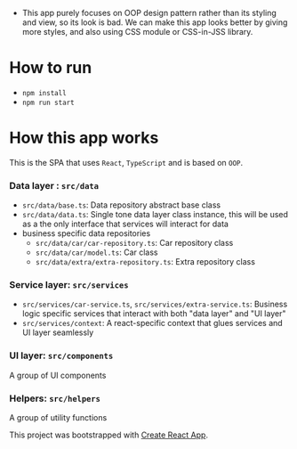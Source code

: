 * This app purely focuses on OOP design pattern rather than its styling and view, so its look is bad. We can make this app looks better by giving more styles, and also using CSS module or CSS-in-JSS library.

# How to run
- `npm install`
- `npm run start`

# How this app works
This is the SPA that uses `React`, `TypeScript` and is based on `OOP`.




### Data layer : `src/data`
- `src/data/base.ts`: Data repository abstract base class
- `src/data/data.ts`: Single tone data layer class instance, this will be used as a the only interface that services will interact for data
- business specific data repositories
  -   `src/data/car/car-repository.ts`: Car repository class
  -   `src/data/car/model.ts`: Car class
  -   `src/data/extra/extra-repository.ts`: Extra repository class

### Service layer: `src/services`
- `src/services/car-service.ts`, `src/services/extra-service.ts`: Business logic specific services that interact with both "data layer" and "UI layer"
- `src/services/context`: A react-specific context that glues services and UI layer seamlessly

### UI layer: `src/components`
A group of UI components

### Helpers: `src/helpers`
A group of utility functions


This project was bootstrapped with [Create React App](https://github.com/facebook/create-react-app).
